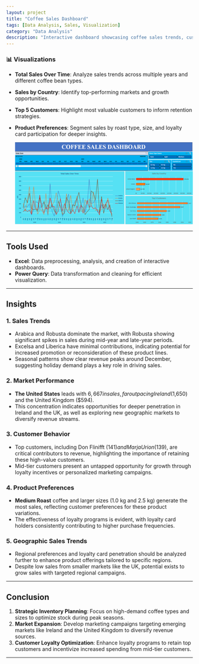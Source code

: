 ```yaml
---
layout: project
title: "Coffee Sales Dashboard"
tags: [Data Analysis, Sales, Visualization]
category: "Data Analysis"
description: "Interactive dashboard showcasing coffee sales trends, customer behavior, and market insights to drive strategic decision-making."
---
```


### 📊 Visualizations
- **Total Sales Over Time**: Analyze sales trends across multiple years and different coffee bean types.
- **Sales by Country**: Identify top-performing markets and growth opportunities.
- **Top 5 Customers**: Highlight most valuable customers to inform retention strategies.
- **Product Preferences**: Segment sales by roast type, size, and loyalty card participation for deeper insights.

   ![Dashboard](https://github.com/hanif-dev/hanif-dev.github.io/raw/main/images/coffee.png)

---

## Tools Used    
- **Excel**: Data preprocessing, analysis, and creation of interactive dashboards.
- **Power Query**: Data transformation and cleaning for efficient visualization.

---

## Insights

### 1. **Sales Trends**
   - Arabica and Robusta dominate the market, with Robusta showing significant spikes in sales during mid-year and late-year periods.
   - Excelsa and Liberica have minimal contributions, indicating potential for increased promotion or reconsideration of these product lines.
   - Seasonal patterns show clear revenue peaks around December, suggesting holiday demand plays a key role in driving sales.

### 2. **Market Performance**
   - **The United States** leads with $6,667 in sales, far outpacing Ireland ($1,650) and the United Kingdom ($594).
   - This concentration indicates opportunities for deeper penetration in Ireland and the UK, as well as exploring new geographic markets to diversify revenue streams.

### 3. **Customer Behavior**
   - Top customers, including Don Flinifft ($141) and Marja Urion ($139), are critical contributors to revenue, highlighting the importance of retaining these high-value customers.
   - Mid-tier customers present an untapped opportunity for growth through loyalty incentives or personalized marketing campaigns.

### 4. **Product Preferences**
   - **Medium Roast** coffee and larger sizes (1.0 kg and 2.5 kg) generate the most sales, reflecting customer preferences for these product variations.
   - The effectiveness of loyalty programs is evident, with loyalty card holders consistently contributing to higher purchase frequencies.

### 5. **Geographic Sales Trends**
   - Regional preferences and loyalty card penetration should be analyzed further to enhance product offerings tailored to specific regions.
   - Despite low sales from smaller markets like the UK, potential exists to grow sales with targeted regional campaigns.

---

## Conclusion
1. **Strategic Inventory Planning**: Focus on high-demand coffee types and sizes to optimize stock during peak seasons.
2. **Market Expansion**: Develop marketing campaigns targeting emerging markets like Ireland and the United Kingdom to diversify revenue sources.
3. **Customer Loyalty Optimization**: Enhance loyalty programs to retain top customers and incentivize increased spending from mid-tier customers.

---
